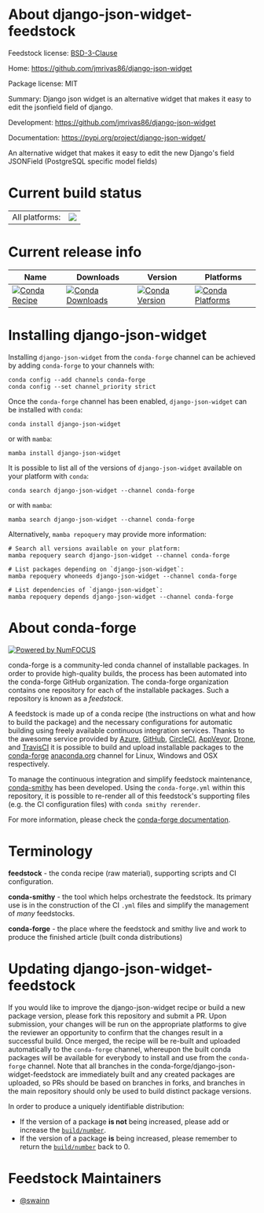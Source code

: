 About django-json-widget-feedstock
==================================

Feedstock license: [BSD-3-Clause](https://github.com/conda-forge/django-json-widget-feedstock/blob/main/LICENSE.txt)

Home: https://github.com/jmrivas86/django-json-widget

Package license: MIT

Summary: Django json widget is an alternative widget that makes it easy to edit the jsonfield field of django.

Development: https://github.com/jmrivas86/django-json-widget

Documentation: https://pypi.org/project/django-json-widget/

An alternative widget that makes it easy to edit the new Django's
field JSONField (PostgreSQL specific model fields)


Current build status
====================


<table><tr><td>All platforms:</td>
    <td>
      <a href="https://dev.azure.com/conda-forge/feedstock-builds/_build/latest?definitionId=18838&branchName=main">
        <img src="https://dev.azure.com/conda-forge/feedstock-builds/_apis/build/status/django-json-widget-feedstock?branchName=main">
      </a>
    </td>
  </tr>
</table>

Current release info
====================

| Name | Downloads | Version | Platforms |
| --- | --- | --- | --- |
| [![Conda Recipe](https://img.shields.io/badge/recipe-django--json--widget-green.svg)](https://anaconda.org/conda-forge/django-json-widget) | [![Conda Downloads](https://img.shields.io/conda/dn/conda-forge/django-json-widget.svg)](https://anaconda.org/conda-forge/django-json-widget) | [![Conda Version](https://img.shields.io/conda/vn/conda-forge/django-json-widget.svg)](https://anaconda.org/conda-forge/django-json-widget) | [![Conda Platforms](https://img.shields.io/conda/pn/conda-forge/django-json-widget.svg)](https://anaconda.org/conda-forge/django-json-widget) |

Installing django-json-widget
=============================

Installing `django-json-widget` from the `conda-forge` channel can be achieved by adding `conda-forge` to your channels with:

```
conda config --add channels conda-forge
conda config --set channel_priority strict
```

Once the `conda-forge` channel has been enabled, `django-json-widget` can be installed with `conda`:

```
conda install django-json-widget
```

or with `mamba`:

```
mamba install django-json-widget
```

It is possible to list all of the versions of `django-json-widget` available on your platform with `conda`:

```
conda search django-json-widget --channel conda-forge
```

or with `mamba`:

```
mamba search django-json-widget --channel conda-forge
```

Alternatively, `mamba repoquery` may provide more information:

```
# Search all versions available on your platform:
mamba repoquery search django-json-widget --channel conda-forge

# List packages depending on `django-json-widget`:
mamba repoquery whoneeds django-json-widget --channel conda-forge

# List dependencies of `django-json-widget`:
mamba repoquery depends django-json-widget --channel conda-forge
```


About conda-forge
=================

[![Powered by
NumFOCUS](https://img.shields.io/badge/powered%20by-NumFOCUS-orange.svg?style=flat&colorA=E1523D&colorB=007D8A)](https://numfocus.org)

conda-forge is a community-led conda channel of installable packages.
In order to provide high-quality builds, the process has been automated into the
conda-forge GitHub organization. The conda-forge organization contains one repository
for each of the installable packages. Such a repository is known as a *feedstock*.

A feedstock is made up of a conda recipe (the instructions on what and how to build
the package) and the necessary configurations for automatic building using freely
available continuous integration services. Thanks to the awesome service provided by
[Azure](https://azure.microsoft.com/en-us/services/devops/), [GitHub](https://github.com/),
[CircleCI](https://circleci.com/), [AppVeyor](https://www.appveyor.com/),
[Drone](https://cloud.drone.io/welcome), and [TravisCI](https://travis-ci.com/)
it is possible to build and upload installable packages to the
[conda-forge](https://anaconda.org/conda-forge) [anaconda.org](https://anaconda.org/)
channel for Linux, Windows and OSX respectively.

To manage the continuous integration and simplify feedstock maintenance,
[conda-smithy](https://github.com/conda-forge/conda-smithy) has been developed.
Using the ``conda-forge.yml`` within this repository, it is possible to re-render all of
this feedstock's supporting files (e.g. the CI configuration files) with ``conda smithy rerender``.

For more information, please check the [conda-forge documentation](https://conda-forge.org/docs/).

Terminology
===========

**feedstock** - the conda recipe (raw material), supporting scripts and CI configuration.

**conda-smithy** - the tool which helps orchestrate the feedstock.
                   Its primary use is in the construction of the CI ``.yml`` files
                   and simplify the management of *many* feedstocks.

**conda-forge** - the place where the feedstock and smithy live and work to
                  produce the finished article (built conda distributions)


Updating django-json-widget-feedstock
=====================================

If you would like to improve the django-json-widget recipe or build a new
package version, please fork this repository and submit a PR. Upon submission,
your changes will be run on the appropriate platforms to give the reviewer an
opportunity to confirm that the changes result in a successful build. Once
merged, the recipe will be re-built and uploaded automatically to the
`conda-forge` channel, whereupon the built conda packages will be available for
everybody to install and use from the `conda-forge` channel.
Note that all branches in the conda-forge/django-json-widget-feedstock are
immediately built and any created packages are uploaded, so PRs should be based
on branches in forks, and branches in the main repository should only be used to
build distinct package versions.

In order to produce a uniquely identifiable distribution:
 * If the version of a package **is not** being increased, please add or increase
   the [``build/number``](https://docs.conda.io/projects/conda-build/en/latest/resources/define-metadata.html#build-number-and-string).
 * If the version of a package **is** being increased, please remember to return
   the [``build/number``](https://docs.conda.io/projects/conda-build/en/latest/resources/define-metadata.html#build-number-and-string)
   back to 0.

Feedstock Maintainers
=====================

* [@swainn](https://github.com/swainn/)

